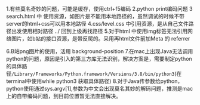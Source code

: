 1.有些莫名奇妙的问题，可能是缓存，使用ctrl+f5编码
2.python print编码问题
3 search.html 中 使用资源，如图片是不能用本地路径的，虽然调试的时候不带server的html+css可以用本地路径
4.css/level.css 中引用资源，是从自己文件路径出发使用相对路径 ../ 回到上级再找路径
5.对于html 中使用img标签无法引用网络图片，如b站的接口资源，是带反爬的。采用再html文件前加Meta 的 referrer <meta name="referrer" content="no-referrer">

6.B站png图片的使用，活用 background-position
7.在mac上出现Java无法调用python的问题，原因是引入的第三方库无法识别，解决方案是，需要制定python的具体路径`/Library/Frameworks/Python.framework/Versions/3.8/bin/python3`(在terminal中使用while python3 获取具体路径)
8.对于Java传参数给python，python使用通过sys.argv[1],参数为中文会出现莫名其妙的解码问题，推测是mac上的自带编码问题，到目前位置暂无法直接解决。 